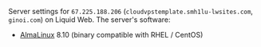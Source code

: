 Server settings for `67.225.188.206` (`cloudvpstemplate.smh1lu-lwsites.com`, `ginoi.com`) on Liquid Web.
The server's software:
- [AlmaLinux](https://en.wikipedia.org/wiki/AlmaLinux) 8.10 (binary compatible with RHEL / CentOS)